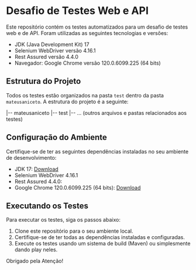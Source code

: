 # Desafio de Testes Web e API

Este repositório contém os testes automatizados para um desafio de testes web e de API. Foram utilizadas as seguintes tecnologias e versões:

- JDK (Java Development Kit) 17
- Selenium WebDriver versão 4.16.1
- Rest Assured versão 4.4.0
- Navegador: Google Chrome versão 120.0.6099.225 (64 bits)

## Estrutura do Projeto

Todos os testes estão organizados na pasta `test` dentro da pasta `mateusaniceto`. A estrutura do projeto é a seguinte:

|-- mateusaniceto
|-- test
|-- ... (outros arquivos e pastas relacionados aos testes)


## Configuração do Ambiente

Certifique-se de ter as seguintes dependências instaladas no seu ambiente de desenvolvimento:

- JDK 17: [Download](https://www.oracle.com/java/technologies/javase-downloads.html)
- Selenium WebDriver 4.16.1
- Rest Assured 4.4.0:
- Google Chrome 120.0.6099.225 (64 bits): [Download](https://www.google.com/chrome/)

## Executando os Testes

Para executar os testes, siga os passos abaixo:

1. Clone este repositório para o seu ambiente local.
2. Certifique-se de ter todas as dependências instaladas e configuradas.
3. Execute os testes usando um sistema de build (Maven) ou simplesmente dando play neles.

Obrigado pela Atenção!

